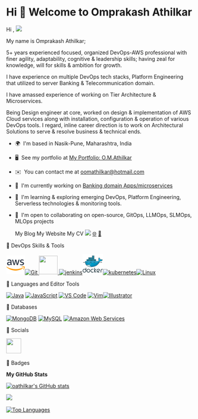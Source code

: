 <h1> Hi 👋 Welcome to Omprakash Athilkar</h1>




Hi , ![](https://user-images.githubusercontent.com/18350557/176309783-0785949b-9127-417c-8b55-ab5a4333674e.gif)

My name is Omprakash Athilkar;
<p>5+ years experienced focused, organized DevOps-AWS professional with finer agility, adaptability, cognitive & leadership skills; having zeal for knowledge, will for skills & ambition for growth. </p>
<p>I have experience on multiple DevOps tech stacks, Platform Engineering that utilized to server Banking & Telecommunication domain. </p>
<p>I have amassed experience of working on Tier Architecture & Microservices. </p>
<p>Being Design engineer at core, worked on design & implementation of AWS Cloud services along with installation, configuration & operation of various DevOps tools. I regard, inline career direction is to work on Architectural Solutions to serve & resolve business & technical ends.</p>



* 🌍  I'm based in Nasik-Pune, Maharashtra, India
  
* 🖥️  See my portfolio at [My Portfolio: O.M.Athilkar](http://oathilkar.github.io/)
  
*   ✉️  You can contact me at [oomathilkar@hotmail.com](mailto:oomathilkar@hotmail.com)

*   🚀  I'm currently working on [Banking domain Apps/microservices](http://h)

*   🧠  I'm learning & exploring emerging DevOps, Platform Engineering, Serverless technologies & monitoring tools.

*   🤝  I'm open to collaborating on open-source, GitOps, LLMOps, SLMOps, MLOps projects


    <tbody><tr>
        <th>My Blog</th>
        <th>My Website</th>
        <th>My CV</th>
    </tr>
    <tr>
        <td>
            <a href="https://colin-but.medium.com/" rel="nofollow"><img src="https://camo.githubusercontent.com/8282a1ae3db99147445d6d6dfbb6c34865b24836e3c04554aefedbf06440ae0f/68747470733a2f2f7777772e766563746f726c6f676f2e7a6f6e652f6c6f676f732f6d656469756d2f6d656469756d2d617232312e737667" data-canonical-src="https://www.vectorlogo.zone/logos/medium/medium-ar21.svg" style="max-width: 100%;"></a>
        </td>
        <td>
            <a href="https://colinbut.github.io/" rel="nofollow">🌐</a>
        </td>
        <td>
            <a href="https://colinbut.github.io/online-resume" rel="nofollow">📃</a>
        </td>
    </tr>
</tbody>

🚀 DevOps Skills & Tools


<p align="left">
  

<p><a target="_blank" href="https://raw.githubusercontent.com/devicons/devicon/master/icons/amazonwebservices/amazonwebservices-original-wordmark.svg" style="display: inline-block;"><img src="https://raw.githubusercontent.com/devicons/devicon/master/icons/amazonwebservices/amazonwebservices-original-wordmark.svg" alt="aws" width="50" height="50"  /></a><a href="https://git-scm.com/" target="_blank" rel="noreferrer"><img src="https://raw.githubusercontent.com/danielcranney/readme-generator/main/public/icons/skills/git-colored.svg" width="50" height="50" alt="Git" /></a><a href="https://www.github.com/oathilkar" target="_blank" rel="noreferrer"> <picture> <source media="(prefers-color-scheme: dark)" srcset="https://raw.githubusercontent.com/danielcranney/readme-generator/main/public/icons/socials/github-dark.svg" /> <source media="(prefers-color-scheme: light)" srcset="https://raw.githubusercontent.com/danielcranney/readme-generator/main/public/icons/socials/github.svg" /> <img src="https://raw.githubusercontent.com/danielcranney/readme-generator/main/public/icons/socials/github.svg" width="50" height="50" /> </picture> </a><a target="_blank" href="https://www.vectorlogo.zone/logos/jenkins/jenkins-icon.svg" style="display: inline-block;"><img src="https://www.vectorlogo.zone/logos/jenkins/jenkins-icon.svg" alt="jenkins" width="50" height="50" /></a><a target="_blank" href="https://raw.githubusercontent.com/devicons/devicon/master/icons/docker/docker-original-wordmark.svg" style="display: inline-block;"><img src="https://raw.githubusercontent.com/devicons/devicon/master/icons/docker/docker-original-wordmark.svg" alt="docker" width="55" height="55" /></a><a target="_blank" href="https://www.vectorlogo.zone/logos/kubernetes/kubernetes-icon.svg" style="display: inline-block;"><img src="https://www.vectorlogo.zone/logos/kubernetes/kubernetes-icon.svg" alt="kubernetes" width="50" height="50" /></a><a href="https://www.linux.org" target="_blank" rel="noreferrer"><img src="https://raw.githubusercontent.com/danielcranney/readme-generator/main/public/icons/skills/linux-colored.svg" width="50" height="50" alt="Linux" /></a></p>

🚀 Languages and Editor Tools

<a href="https://www.oracle.com/java/" target="_blank" rel="noreferrer"><img src="https://raw.githubusercontent.com/danielcranney/readme-generator/main/public/icons/skills/java-colored.svg" width="50" height="50" alt="Java" /></a>  <a href="https://developer.mozilla.org/en-US/docs/Web/JavaScript" target="_blank" rel="noreferrer"><img src="https://raw.githubusercontent.com/danielcranney/readme-generator/main/public/icons/skills/javascript-colored.svg" width="50" height="50" alt="JavaScript" /></a>  <a href="https://code.visualstudio.com/" target="_blank" rel="noreferrer"><img src="https://raw.githubusercontent.com/danielcranney/readme-generator/main/public/icons/skills/visualstudiocode.svg" width="50" height="50" alt="VS Code" /></a>  <a href="https://www.vim.org/" target="_blank" rel="noreferrer"><img src="https://raw.githubusercontent.com/danielcranney/readme-generator/main/public/icons/skills/vim.svg" width="50" height="50" alt="Vim" /></a><a href="https://www.adobe.com/uk/products/illustrator.html" target="_blank" rel="noreferrer"><img src="https://raw.githubusercontent.com/danielcranney/readme-generator/main/public/icons/skills/illustrator-colored-dark.svg" width="50" height="50" alt="Illustrator" /></a>


🚀 Databases

<a href="https://www.mongodb.com/" target="_blank" rel="noreferrer"><img src="https://raw.githubusercontent.com/danielcranney/readme-generator/main/public/icons/skills/mongodb-colored.svg" width="50" height="50" alt="MongoDB" /></a>  <a href="https://www.mysql.com/" target="_blank" rel="noreferrer"><img src="https://raw.githubusercontent.com/danielcranney/readme-generator/main/public/icons/skills/mysql-colored.svg" width="50" height="50" alt="MySQL" /></a> <a href="https://aws.amazon.com" target="_blank" rel="noreferrer"><img src="https://raw.githubusercontent.com/danielcranney/readme-generator/main/public/icons/skills/aws-colored-dark.svg" width="50" height="50" alt="Amazon Web Services" /></a>




🚀 Socials


<p align="left"> <a href="https://www.github.com/oathilkar" target="_blank" rel="noreferrer"> <picture> <source media="(prefers-color-scheme: dark)" srcset="https://raw.githubusercontent.com/danielcranney/readme-generator/main/public/icons/socials/github-dark.svg" /> <source media="(prefers-color-scheme: light)" srcset="https://raw.githubusercontent.com/danielcranney/readme-generator/main/public/icons/socials/github.svg" /> <img src="https://raw.githubusercontent.com/danielcranney/readme-generator/main/public/icons/socials/github.svg" width="40" height="40" /> </picture> </a></p>


🚀 Badges

<b>My GitHub Stats</b>

<a href="http://www.github.com/oathilkar"><img src="https://github-readme-stats.vercel.app/api?username=oathilkar&show_icons=true&hide=prs,contribs&title_color=f97316&text_color=14b8a6&icon_color=facc15&bg_color=181824&hide_border=true&show_icons=true" alt="oathilkar's GitHub stats" /></a>

<a href="http://www.github.com/oathilkar"><img src="https://github-readme-streak-stats.herokuapp.com/?user=oathilkar&stroke=14b8a6&background=181824&ring=f97316&fire=f97316&currStreakNum=14b8a6&currStreakLabel=f97316&sideNums=14b8a6&sideLabels=14b8a6&dates=14b8a6&hide_border=true" /></a>

<a href="https://github.com/oathilkar" align="left"><img src="https://github-readme-stats.vercel.app/api/top-langs/?username=oathilkar&langs_count=10&title_color=f97316&text_color=14b8a6&icon_color=facc15&bg_color=181824&hide_border=true&locale=en&custom_title=Top%20%Languages" alt="Top Languages" /></a>


